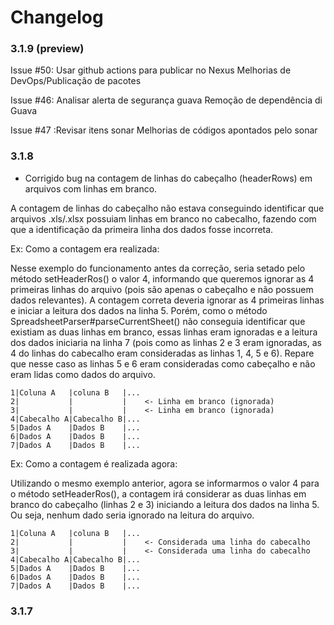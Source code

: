 # Changelog

### 3.1.9 (preview)

Issue #50: Usar github actions para publicar no Nexus
Melhorias de DevOps/Publicação de pacotes
 
Issue #46: Analisar alerta de segurança guava 
Remoção de dependência di Guava

Issue #47 :Revisar itens sonar
Melhorias de códigos apontados pelo sonar


### 3.1.8
- Corrigido bug na contagem de linhas do cabeçalho (headerRows) em arquivos com linhas em branco. 

A contagem de linhas do cabeçalho não estava conseguindo identificar que arquivos .xls/.xlsx possuiam linhas em branco no cabecalho, fazendo com que a identificação da primeira linha dos dados fosse incorreta.       

Ex: Como a contagem era realizada: 

Nesse exemplo do funcionamento antes da correção, seria setado pelo método setHeaderRos() o valor 4, informando que queremos ignorar as 4 primeiras linhas do arquivo (pois são apenas o cabeçalho e não possuem dados relevantes). A contagem correta deveria ignorar as 4 primeiras linhas e iniciar a leitura dos dados na linha 5.
Porém, como o método SpreadsheetParser#parseCurrentSheet() não conseguia identificar que existiam as duas linhas em branco, essas linhas eram ignoradas e a leitura dos dados iniciaria na linha 7 (pois como as linhas 2 e 3 eram ignoradas, as 4 do linhas do cabecalho eram consideradas as linhas 1, 4, 5 e 6).
Repare que nesse caso as linhas 5 e 6 eram consideradas como cabeçalho e não eram lidas como dados do arquivo. 
```
1|Coluna A   |coluna B   |...
2|           |           |    <- Linha em branco (ignorada)
3|           |           |    <- Linha em branco (ignorada)
4|Cabecalho A|Cabecalho B|...
5|Dados A    |Dados B    |...
6|Dados A    |Dados B    |...
7|Dados A    |Dados B    |...
```

Ex: Como a contagem é realizada agora:

Utilizando o mesmo exemplo anterior, agora se informarmos o valor 4 para o método setHeaderRos(), a contagem irá considerar as duas linhas em branco do cabeçalho (linhas 2 e 3) iniciando a leitura dos dados na linha 5. Ou seja, nenhum dado seria ignorado na leitura do arquivo.

```
1|Coluna A   |coluna B   |...
2|           |           |    <- Considerada uma linha do cabecalho
3|           |           |    <- Considerada uma linha do cabecalho
4|Cabecalho A|Cabecalho B|...
5|Dados A    |Dados B    |...
6|Dados A    |Dados B    |...
7|Dados A    |Dados B    |...
```

### 3.1.7